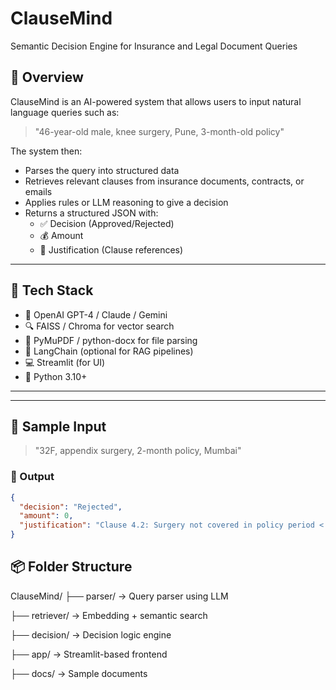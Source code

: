 # ClauseMind 
Semantic Decision Engine for Insurance and Legal Document Queries

## 🚀 Overview

ClauseMind is an AI-powered system that allows users to input natural language queries such as:

> "46-year-old male, knee surgery, Pune, 3-month-old policy"

The system then:
- Parses the query into structured data
- Retrieves relevant clauses from insurance documents, contracts, or emails
- Applies rules or LLM reasoning to give a decision
- Returns a structured JSON with:
  - ✅ Decision (Approved/Rejected)
  - 💰 Amount
  - 📌 Justification (Clause references)

---

## 🔧 Tech Stack

- 🧠 OpenAI GPT-4 / Claude / Gemini
- 🔍 FAISS / Chroma for vector search
- 📄 PyMuPDF / python-docx for file parsing
- 🧠 LangChain (optional for RAG pipelines)
- 💻 Streamlit (for UI)
- 🐍 Python 3.10+

---

---

## 🧪 Sample Input

> "32F, appendix surgery, 2-month policy, Mumbai"

### 🔁 Output

```json
{
  "decision": "Rejected",
  "amount": 0,
  "justification": "Clause 4.2: Surgery not covered in policy period < 3 months."
}
```
## 📦 Folder Structure

ClauseMind/
├── parser/ → Query parser using LLM

├── retriever/ → Embedding + semantic search

├── decision/ → Decision logic engine

├── app/ → Streamlit-based frontend

├── docs/ → Sample documents
